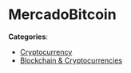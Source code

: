 # MercadoBitcoin






**Categories**:
- [Cryptocurrency](https://github.com/apis-list/apis-list#cryptocurrency)
- [Blockchain & Cryptocurrencies](https://github.com/apis-list/apis-list#blockchain-and-cryptocurrencies)





